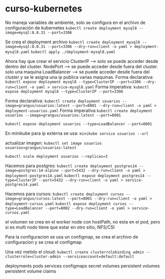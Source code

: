 # curso-kubernetes
No maneja variables de ambiente, solo se configura en el archivo de configuración de kubernetes
`kubectl create deployment mysql8 --image=mysql:8.0.31 --port=3306`

Se creq el deployment archivo
`kubectl create deployment mysql8 --image=mysql:8.0.31 --port=3306 --dry-run=client -o yaml > deployment-mysql8.yaml`
`kubectl apply ./deployment-mysql8.yaml`

Ahora hay que crear el servicio
ClusterIP --> solo se puede acceder desde dentro del cluster.
NodePort --> se puede acceder desde fuera del cluster. solo una maquina
LoadBalancer --> se puede acceder desde fuera del cluster y se le asigna una ip publica varias maquinas.
Forma declarativa:
`kubectl expose deployment mysql8 --type=ClusterIP --port=3306 --dry-run=client -o yaml > service-mysql8.yaml`
Forma imperativa:
`kubectl expose deployment mysql8 --type=ClusterIP --port=3306`

Forma declarativa:
`kubectl create deployment usuarios --image=grangux/usuarios:latest --port=8001 --dry-run=client -o yaml > deployment-usuarios.yaml`
Forma imperativa
`kubectl create deployment usuarios --image=grangux/usuarios:latest --port=8001`

`kubectl expose deployment usuarios --type=LoadBalancer --port=8001`

En minikube para ip externa se usa: `minikube service usuarios --url`

actualizar imagen:
`kubectl set image usuarios usuarios=grangux/usuarios:latest`

`kubectl scale deployment usuarios --replicas=3`

Hacemos para postgres:
`kubectl create deployment postgres14 --image=postgres:14-alpine --port=5432 --dry-run=client -o yaml > deployment-postgres14.yaml`
`kubectl expose deployment postgres14 --type=ClusterIP --port=5432 --dry-run=client -o yaml > service-postgres14.yaml`

Hacemos para cursos:
`kubectl create deployment cursos --image=grangux/cursos:latest --port=8001 --dry-run=client -o yaml > deployment-cursos.yaml`
`kubectl expose deployment cursos --type=LoadBalancer --port=8002 --dry-run=client -o yaml > service-cursos.yaml`


el volumen se crea en el worker node con hostPath, no esta en el pod, pero si es multi nodo tiene que estar en otro sitio, NFS/CSI


Para la configuracion se usa un configmap, se crea el archivo de configuracion y se crea el configmap


Una vez metido el cloud:
`kubectl create clusterrolebinding admin --clusterrole=cluster-admin --serviceaccount=default:default`

deployments
pods
services
configmaps
secret
volumes
persistent volumes
persistent volume claims

